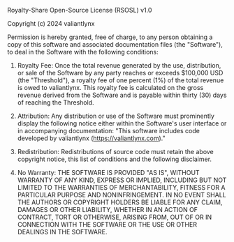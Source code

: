 Royalty-Share Open-Source License (RSOSL) v1.0

Copyright (c) 2024 valiantlynx

Permission is hereby granted, free of charge, to any person obtaining a copy of this software and associated documentation files (the "Software"), to deal in the Software with the following conditions:

1. Royalty Fee:
   Once the total revenue generated by the use, distribution, or sale of the Software by any party reaches or exceeds $100,000 USD (the "Threshold"), a royalty fee of one percent (1%) of the total revenue is owed to valiantlynx. This royalty fee is calculated on the gross revenue derived from the Software and is payable within thirty (30) days of reaching the Threshold.

2. Attribution:
   Any distribution or use of the Software must prominently display the following notice either within the Software's user interface or in accompanying documentation:
   "This software includes code developed by valiantlynx (https://valiantlynx.com)."

3. Redistribution:
   Redistributions of source code must retain the above copyright notice, this list of conditions and the following disclaimer.

4. No Warranty:
   THE SOFTWARE IS PROVIDED "AS IS", WITHOUT WARRANTY OF ANY KIND, EXPRESS OR IMPLIED, INCLUDING BUT NOT LIMITED TO THE WARRANTIES OF MERCHANTABILITY, FITNESS FOR A PARTICULAR PURPOSE AND NONINFRINGEMENT. IN NO EVENT SHALL THE AUTHORS OR COPYRIGHT HOLDERS BE LIABLE FOR ANY CLAIM, DAMAGES OR OTHER LIABILITY, WHETHER IN AN ACTION OF CONTRACT, TORT OR OTHERWISE, ARISING FROM, OUT OF OR IN CONNECTION WITH THE SOFTWARE OR THE USE OR OTHER DEALINGS IN THE SOFTWARE.

